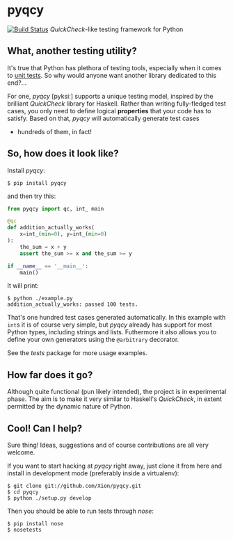 # pyqcy

[![Build Status](https://secure.travis-ci.org/Xion/pyqcy.png)](http://travis-ci.org/Xion/pyqcy)
_QuickCheck_-like testing framework for Python

## What, another testing utility?

It's true that Python has plethora of testing tools, especially when it comes to
[unit tests](http://packages.python.org/testing/#unit-testing-tools). So why would
anyone want another library dedicated to this end?...

For one, _pyqcy_ \[pyksi:\] supports a unique testing model, inspired by the
brilliant _QuickCheck_ library for Haskell. Rather than writing fully-fledged
test cases, you only need to define logical **properties** that your code
has to satisfy. Based on that, _pyqcy_ will automatically generate test cases
- hundreds of them, in fact!

## So, how does it look like?

Install _pyqcy_:

    $ pip install pyqcy

and then try this:

```python
from pyqcy import qc, int_ main

@qc
def addition_actually_works(
	x=int_(min=0), y=int_(min=0)
):
	the_sum = x + y
	assert the_sum >= x and the_sum >= y

if __name__ == '__main__':
	main()
```
It will print:

    $ python ./example.py
    addition_actually_works: passed 100 tests.

That's one hundred test cases generated automatically. In this example
with <code>int</code>s it is of course very simple, but _pyqcy_ already
has support for most Python types, including strings and lists.
Futhermore it also allows you to define your own generators
using the <code>@arbitrary</code> decorator.

See the _tests_ package for more usage examples.

## How far does it go?

Although quite functional (pun likely intended), the project is in experimental phase.
The aim is to make it very similar to Haskell's _QuickCheck_, in extent
permitted by the dynamic nature of Python.

## Cool! Can I help?

Sure thing! Ideas, suggestions and of course contributions are all very welcome.

If you want to start hacking at _pyqcy_ right away, just clone it from here
and install in development mode (preferably inside a virtualenv):

    $ git clone git://github.com/Xion/pyqcy.git
    $ cd pyqcy
    $ python ./setup.py develop

Then you should be able to run tests through _nose_:

    $ pip install nose
    $ nosetests

